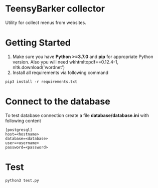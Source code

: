 # TeensyBarker collector

Utility for collect menus from websites.


# Getting Started

1. Make sure you have **Python >=3.7.0** and **pip** for appropriate Python version. Also ypu will need wkhtmltopdf==0.12.4-1, nltk.download('wordnet')
2. Install all requirements via following command
```
pip3 install -r requirements.txt
```

# Connect to the database

To test database connection create a file **database/database.ini** with following content
```
[postgresql]
host=<hostname>
database=<database>
user=<username>
password=<password>
```

# Test

```
python3 test.py
```
